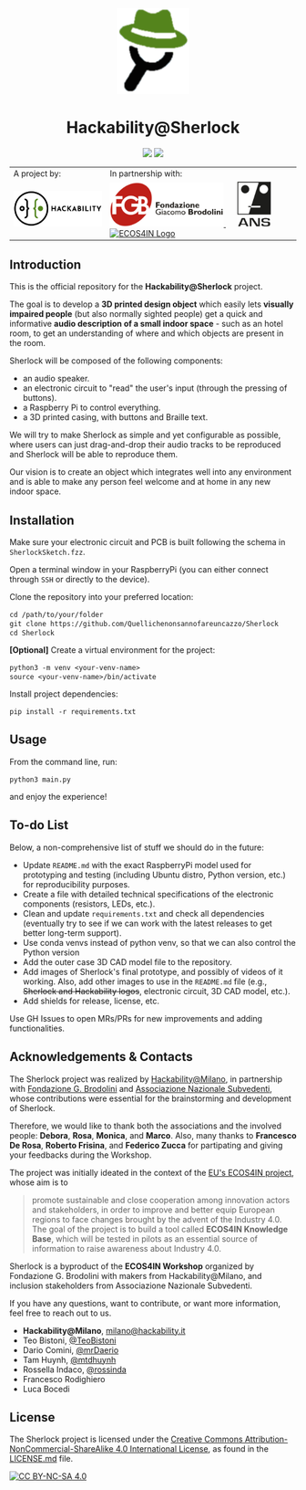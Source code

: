 <p align="center">
  <a href="https://github.com/Quellichenonsannofareuncazzo/Sherlock.git" alt="Sherlock Repository">
    <img src="images/sherlock_logo_hackability.png" height="150">
  </a>
  <h1 align="center">Hackability@Sherlock</h1>
</p>

<p align="center">
  <img src="https://img.shields.io/badge/Release-alpha-red.svg" />
  <img src="https://img.shields.io/badge/License-CC%20BY--NC--SA%204.0-lightgrey.svg">
</p>

<table align="center" style="background-color:rgba(0,0,0,0);">
  <tr style="background-color:rgba(0,0,0,0);">
    <td>A project by:</th>
    <td>In partnership with:</th>
  </tr>
  <tr style="background-color:rgba(0,0,0,0);">
    <td><a href="http://www.hackability.it/" alt="Hackability Website" target="_blank">
  		<img src="images/hackability_logo.svg" alt="Hackability Logo" width=200>
  	  </a></th>
    <td><a href="https://www.fondazionebrodolini.it/" alt="FGB Website" target="_blank">
		<img src="images/fgb_logo.png" alt="FGB Logo" width=200>
	  </a>
	  <a href="https://www.subvedenti.it/" alt="ANS Website" target="_blank">
		<img src="images/ans_logo.png" alt="ANS Logo" height=80 style="padding-right:20px;padding-left:20px">
	  </a>
	  <a href="https://www.interreg-central.eu/Content.Node/ECOS4IN.html" alt="ECOS4IN Website" target="_blank">
		<img src="https://www.interreg-central.eu/Content.Node/ECOS4IN-RGB.jpg" alt="ECOS4IN Logo" width=150>
	  </a></th>
</table>

## Introduction

This is the official repository for the **Hackability@Sherlock** project. 

The goal is to develop a **3D printed design object** which easily lets **visually impaired people** (but also normally sighted people) get a quick and informative **audio description of a small indoor space** - such as an hotel room, to get an understanding of where and which objects are present in the room.

Sherlock will be composed of the following components:
* an audio speaker.
* an electronic circuit to "read" the user's input (through the pressing of buttons).
* a Raspberry Pi to control everything.
* a 3D printed casing, with buttons and Braille text.

We will try to make Sherlock as simple and yet configurable as possible, where users can just drag-and-drop their audio tracks to be reproduced and Sherlock will be able to reproduce them.

Our vision is to create an object which integrates well into any environment and is able to make any person feel welcome and at home in any new indoor space.

## Installation

Make sure your electronic circuit and PCB is built following the schema in `SherlockSketch.fzz`.

Open a terminal window in your RaspberryPi (you can either connect through `SSH` or directly to the device).

Clone the repository into your preferred location:
```
cd /path/to/your/folder
git clone https://github.com/Quellichenonsannofareuncazzo/Sherlock
cd Sherlock
```
**[Optional]** Create a virtual environment for the project:
```
python3 -m venv <your-venv-name>
source <your-venv-name>/bin/activate 
```
Install project dependencies:
```
pip install -r requirements.txt
```

## Usage

From the command line, run:
```
python3 main.py 
```
and enjoy the experience! 

## To-do List

Below, a non-comprehensive list of stuff we should do in the future:
* Update `README.md` with the exact RaspberryPi model used for prototyping and testing (including Ubuntu distro, Python version, etc.) for reproducibility purposes.
* Create a file with detailed technical specifications of the electronic components (resistors, LEDs, etc.).
* Clean and update `requirements.txt` and check all dependencies (eventually try to see if we can work with the latest releases to get better long-term support).
* Use conda venvs instead of python venv, so that we can also control the Python version
* Add the outer case 3D CAD model file to the repository.
* Add images of Sherlock's final prototype, and possibly of videos of it working. Also, add other images to use in the `README.md` file (e.g., ~~Sherlock and Hackability logos~~, electronic circuit, 3D CAD model, etc.).
* Add shields for release, license, etc.

Use GH Issues to open MRs/PRs for new improvements and adding functionalities.

## Acknowledgements & Contacts

The Sherlock project was realized by [Hackability@Milano](http://www.hackability.it/hackabilitymilano/), in partnership with [Fondazione G. Brodolini](https://www.fondazionebrodolini.it/) and [Associazione Nazionale Subvedenti](https://www.subvedenti.it/), whose contributions were essential for the brainstorming and development of Sherlock. 

Therefore, we would like to thank both the associations and the involved people: **Debora**, **Rosa**, **Monica**, and **Marco**. Also, many thanks to **Francesco De Rosa**, **Roberto Frisina**, and **Federico Zucca** for partipating and giving your feedbacks during the Workshop. 

The project was initially ideated in the context of the [EU's ECOS4IN project](https://www.interreg-central.eu/Content.Node/ECOS4IN.html), whose aim is to 
> promote sustainable and close cooperation among innovation actors and stakeholders, in order to improve and better equip European regions to face changes brought by the advent of the Industry 4.0. The goal of the project is to build a tool called **ECOS4IN Knowledge Base**, which will be tested in pilots as an essential source of information to raise awareness about Industry 4.0.

Sherlock is a byproduct of the **ECOS4IN Workshop** organized by Fondazione G. Brodolini with makers from Hackability@Milano, and inclusion stakeholders from Associazione Nazionale Subvedenti. 

If you have any questions, want to contribute, or want more information, feel free to reach out to us.
* **Hackability@Milano**, [milano@hackability.it](mailto:milano@hackability.it)
* Teo Bistoni, [@TeoBistoni](https://github.com/TeoBistoni)
* Dario Comini, [@mrDaerio](https://github.com/mrDaerio)
* Tam Huynh, [@mtdhuynh](https://github.com/mtdhuynh)
* Rossella Indaco, [@rossinda](https://github.com/rossinda)
* Francesco Rodighiero
* Luca Bocedi

## License

The Sherlock project is licensed under the [Creative Commons Attribution-NonCommercial-ShareAlike 4.0 International License][cc-by-nc-sa], as found in the [LICENSE.md](LICENSE.md) file.

[![CC BY-NC-SA 4.0][cc-by-nc-sa-image]][cc-by-nc-sa]

[cc-by-nc-sa]: http://creativecommons.org/licenses/by-nc-sa/4.0/
[cc-by-nc-sa-image]: https://licensebuttons.net/l/by-nc-sa/4.0/88x31.png